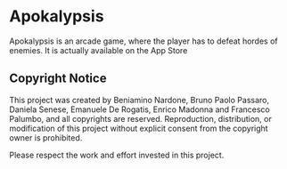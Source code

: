 # Apokalypsis
Apokalypsis is an arcade game, where the player has to defeat hordes of enemies. It is actually available on the App Store

## Copyright Notice

This project was created by Beniamino Nardone, Bruno Paolo Passaro, Daniela Senese, Emanuele De Rogatis, Enrico Madonna and Francesco Palumbo, and all copyrights are reserved. Reproduction, distribution, or modification of this project without explicit consent from the copyright owner is prohibited.

Please respect the work and effort invested in this project.

